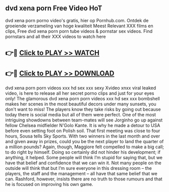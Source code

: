 ## dvd xena porn Free Video HoT 

dvd xena porn porno video's gratis, hier op Pornhub.com. Ontdek de groeiende verzameling van hoge kwaliteit Meest Relevant XXX films en clips,
Free dvd xena porn porn tube videos & pornstar sex videos. Find pornstars and all their XXX videos to watch here


## 👉🔴 [Click to PLAY >> WATCH](http://us.freeplayer.one?title=dvd_xena_porn&ref=16D)

## 👉🔴 [Click to PLAY >> DOWNLOAD](http://us.freeplayer.one?title=dvd_xena_porn&ref=16D)


dvd xena porn porn videos xxx hd sex xxx sexy Xvideo xnxx viral leaked video, is here to release all her secret porno clips and just for your eyes only! The glamorous dvd xena porn porn videos xxx hd sex xxx bombshell makes her scenes in the most beautiful decors under many sunsets, you don't want to miss! The players know they take risks by going out because today there is social media but all of them were perfect. One of the most intriguing showdowns between team-mates will see Jorginho go up against fellow Chelsea midfielder N'Golo Kante. It is why he made a detour to USA before even setting foot on Polish soil. That first meeting was close to four hours, Sousa tells Sky Sports. With two winners in the last month and over and given away in prizes, could you be the next player to land the quarter of a million pounds? Again, though, Maggiore felt compelled to make a big call; to do right by himself. Doing so certainly did not hinder his development; if anything, it helped. Some people will think I’m stupid for saying that, but we have that belief and confidence that we can win it. Not many people on the outside will think that but I’m sure everyone in this dressing room – the players, the staff and the management – all have that same belief that we can. Rashford, however, insists there are no truth to those rumours and that he is focused on improving his own game.